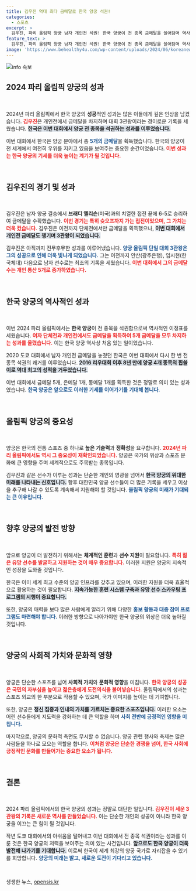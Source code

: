 ```yaml
---
title: 김우진 역대 최다 금메달로 한국 양궁 석권!
categories:
  - 스포츠
excerpt: >
  김우진, 파리 올림픽 양궁 남자 개인전 석권! 한국 양궁이 전 종목 금메달을 쓸어담며 역사적인 3관왕의 위업을 달성했습니다. 이번 대회 성적은 한국 양궁의 위상을 더욱 높였습니다. 클릭해서 자세한 이야기를 확인해보세요!
feature_text: >
  김우진, 파리 올림픽 양궁 남자 개인전 석권! 한국 양궁이 전 종목 금메달을 쓸어담며 역사적인 3관왕의 위업을 달성했습니다. 이번 대회 성적은 한국 양궁의 위상을 더욱 높였습니다. 클릭해서 자세한 이야기를 확인해보세요!
image: 'https://www.behealthy4u.com/wp-content/uploads/2024/06/koreanews.jpg'
---
```


<p><img src="https://www.behealthy4u.com/wp-content/uploads/2024/06/koreanews.jpg" alt="info 속보" /></p>

<h2 data-ke-size="size26">2024 파리 올림픽 양궁의 성과</h2>

<p data-ke-size="size16">&nbsp;</p>

<p>2024년 파리 올림픽에서 한국 양궁의 <b>성공</b>적인 성과는 많은 이들에게 깊은 인상을 남겼습니다. <b><span style="color: #ee2323;">김우진</span></b>은 개인전에서 금메달을 차지하며 대회 3관왕이라는 경이로운 기록을 세웠습니다. <b><span style="background-color: #21538527;">한국은 이번 대회에서 양궁 전 종목을 석권하는 성과를 이루었습니다.</span></b> </p>

<p>이번 대회에서 한국은 양궁 분야에서 총 <b><span style="color: #1a5490;">5개의 금메달</span></b>을 획득했습니다. 한국의 양궁이 전 세계에서 여전히 우위를 지키고 있음을 보여주는 중요한 순간이었습니다. <b><span style="color: #ee2323;">이번 성과는 한국 양궁의 기세를 더욱 높이는 계기가 될 것입니다.</span></b></p>

<p data-ke-size="size16">&nbsp;</p>

<h2 data-ke-size="size26">김우진의 경기 및 성과</h2>

<p data-ke-size="size16">&nbsp;</p>

<p>김우진은 남자 양궁 결승에서 <b>브래디 엘리슨</b>(미국)과의 치열한 접전 끝에 6-5로 승리하여 금메달을 수확했습니다. <b><span style="color: #ee2323;">이번 경기는 특히 슛오프까지 가는 접전이었으며, 그 가치는 더욱 컸습니다.</span></b> 김우진은 이전까지 단체전에서만 금메달을 획득했으나, <b><span style="background-color: #21538527;">이번 대회에서 개인전 금메달도 챙기며 3관왕이 되었습니다.</span></b></p>

<p>김우진은 아직까지 전무후무한 성과를 이루어냈습니다. <b><span style="color: #1a5490;">양궁 올림픽 단일 대회 3관왕은 그의 성공으로 인해 더욱 빛나게 되었습니다.</span></b> 그는 이전까지 안산(광주은행), 임시현(한국체대) 다음으로 남자 선수로는 최초의 기록을 세웠습니다. <b><span style="color: #ee2323;">이번 대회에서 그의 금메달 수는 개인 통산 5개로 증가하였습니다.</span></b></p>

<p data-ke-size="size16">&nbsp;</p>

<h2 data-ke-size="size26">한국 양궁의 역사적인 성과</h2>

<p data-ke-size="size16">&nbsp;</p>

<p>이번 2024 파리 올림픽에서는 <b>한국 양궁</b>이 전 종목을 석권함으로써 역사적인 이정표를 세웠습니다. <b><span style="color: #ee2323;">여자 단체전과 개인전에서도 금메달을 획득하여 5개 금메달을 모두 차지하는 성과를 올렸습니다.</span></b> 이는 한국 양궁 역사상 처음 있는 일이었습니다. </p>

<p>2020 도쿄 대회에서 남자 개인전 금메달을 놓쳤던 한국은 이번 대회에서 다시 한 번 전 종목 석권의 쾌거를 이루었습니다. <b><span style="background-color: #21538527;">2016 리우대회 이후 8년 만에 양궁 4개 종목의 휩쓸이로 역대 최고의 성적을 거두었습니다.</span></b> </p>

<p>이번 대회에서 금메달 5개, 은메달 1개, 동메달 1개를 획득한 것은 정말로 의미 있는 성과였습니다. <b><span style="color: #1a5490;">한국 양궁은 앞으로도 이러한 기세를 이어가기를 기대해 봅니다.</span></b></p>

<p data-ke-size="size16">&nbsp;</p>

<h2 data-ke-size="size26">올림픽 양궁의 중요성</h2>

<p data-ke-size="size16">&nbsp;</p>

<p>양궁은 한국의 전통 스포츠 중 하나로 <b>높은 기술력</b>과 <b>정확성</b>을 요구합니다. <b><span style="color: #ee2323;">2024년 파리 올림픽에서도 역시 그 중요성이 재확인되었습니다.</span></b> 양궁은 국가의 위상과 스포츠 문화에 큰 영향을 주며 세계적으로도 주목받는 종목입니다. </p>

<p>김우진과 같은 선수가 이루는 성과는 단순한 개인의 영광을 넘어서 <b><span style="background-color: #21538527;">한국 양궁의 위대한 미래를 나타내는 신호입니다.</span></b> 향후 대한민국 양궁 선수들이 더 많은 기록을 세우고 이상을 추구해 나갈 수 있도록 계속해서 지원해야 할 것입니다. <b><span style="color: #1a5490;">올림픽 양궁의 미래가 기대되는 큰 이유입니다.</span></b></p>

<p data-ke-size="size16">&nbsp;</p>

<h2 data-ke-size="size26">향후 양궁의 발전 방향</h2>

<p data-ke-size="size16">&nbsp;</p>

<p>앞으로 양궁이 더 발전하기 위해서는 <b>체계적인 훈련</b>과 <b>선수 지원</b>이 필요합니다. <b><span style="color: #ee2323;">특히 젊은 유망 선수를 발굴하고 지원하는 것이 매우 중요합니다.</span></b> 이러한 지원은 양궁의 지속적인 성장을 도와줄 것입니다. </p>

<p>한국은 이미 세계 최고 수준의 양궁 인프라를 갖추고 있으며, 이러한 자원을 더욱 효율적으로 활용하는 것이 필요합니다. <b><span style="background-color: #21538527;">지속가능한 훈련 시스템 구축과 유망 선수 스카우팅 프로그램의 시행이 중요합니다.</span></b> </p>

<p>또한, 양궁의 매력을 보다 많은 사람에게 알리기 위해 다양한 <b><span style="color: #1a5490;">홍보 활동과 대중 참여 프로그램도 마련해야 합니다.</span></b> 이러한 방향으로 나아가야만 한국 양궁의 위상은 더욱 높아질 것입니다.</p>

<p data-ke-size="size16">&nbsp;</p>

<h2 data-ke-size="size26">양궁의 사회적 가치와 문화적 영향</h2>

<p data-ke-size="size16">&nbsp;</p>

<p>양궁은 단순한 스포츠를 넘어 <b>사회적 가치</b>와 <b>문화적 영향</b>을 미칩니다. <b><span style="color: #ee2323;">한국 양궁의 성공은 국민의 자부심을 높이고 젊은층에게 도전의식을 불어넣습니다.</span></b> 올림픽에서의 성과는 스포츠 외교의 한 부분으로 작용할 수 있으며, 국가 이미지를 높이는 데 기여합니다. </p>

<p>또한, 양궁은 <b><span style="background-color: #21538527;">정신 집중과 인내의 가치를 가르치는 중요한 스포츠입니다.</span></b> 이러한 요소는 어린 선수들에게 지도력을 강화하는 데 큰 역할을 하며 <b><span style="color: #1a5490;">사회 전반에 긍정적인 영향을 미칩니다.</span></b> </p>

<p>마지막으로, 양궁의 문화적 측면도 무시할 수 없습니다. 양궁 관련 행사와 축제는 많은 사람들을 하나로 모으는 역할을 합니다. <b><span style="color: #ee2323;">이처럼 양궁은 단순한 경쟁을 넘어, 한국 사회에 긍정적인 문화를 만들어가는 중요한 요소가 됩니다.</span></b></p>

<p data-ke-size="size16">&nbsp;</p>

<h2 data-ke-size="size26">결론</h2>

<p data-ke-size="size16">&nbsp;</p>

<p>2024 파리 올림픽에서의 한국 양궁의 성과는 정말로 대단한 일입니다. <b><span style="color: #ee2323;">김우진이 세운 3관왕의 기록은 새로운 역사를 만들었습니다.</span></b> 이는 단순한 개인의 성공이 아니라 한국 양궁을 이끄는 큰 힘이 될 것입니다. </p>

<p>작년 도쿄 대회에서의 아쉬움을 털어내고 이번 대회에서 전 종목 석권이라는 성과를 이룬 것은 한국 양궁의 저력을 보여주는 의미 있는 사건입니다. <b><span style="background-color: #21538527;">앞으로도 한국 양궁이 더욱 발전해 나가기를 기대합니다.</span></b> 이로써 한국이 세계 최강의 양궁 국가로 자리잡을 수 있기를 희망합니다. <b><span style="color: #1a5490;">양궁의 미래는 밝고, 새로운 도전이 기다리고 있습니다.</span></b></p>

<p data-ke-size="size16">&nbsp;</p>
생생한 뉴스, <a href="https://opensis.kr" rel="dofollow">opensis.kr</a>


